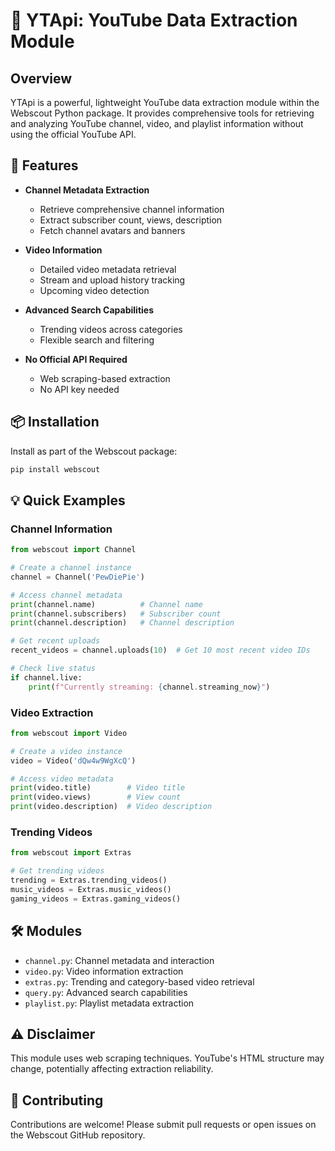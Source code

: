 # 🎥 YTApi: YouTube Data Extraction Module

## Overview

YTApi is a powerful, lightweight YouTube data extraction module within the Webscout Python package. It provides comprehensive tools for retrieving and analyzing YouTube channel, video, and playlist information without using the official YouTube API.

## 🚀 Features

- **Channel Metadata Extraction**
  - Retrieve comprehensive channel information
  - Extract subscriber count, views, description
  - Fetch channel avatars and banners

- **Video Information**
  - Detailed video metadata retrieval
  - Stream and upload history tracking
  - Upcoming video detection

- **Advanced Search Capabilities**
  - Trending videos across categories
  - Flexible search and filtering

- **No Official API Required**
  - Web scraping-based extraction
  - No API key needed

## 📦 Installation

Install as part of the Webscout package:

```bash
pip install webscout
```

## 💡 Quick Examples

### Channel Information

```python
from webscout import Channel

# Create a channel instance
channel = Channel('PewDiePie')

# Access channel metadata
print(channel.name)          # Channel name
print(channel.subscribers)   # Subscriber count
print(channel.description)   # Channel description

# Get recent uploads
recent_videos = channel.uploads(10)  # Get 10 most recent video IDs

# Check live status
if channel.live:
    print(f"Currently streaming: {channel.streaming_now}")
```

### Video Extraction

```python
from webscout import Video

# Create a video instance
video = Video('dQw4w9WgXcQ')

# Access video metadata
print(video.title)        # Video title
print(video.views)        # View count
print(video.description)  # Video description
```

### Trending Videos

```python
from webscout import Extras

# Get trending videos
trending = Extras.trending_videos()
music_videos = Extras.music_videos()
gaming_videos = Extras.gaming_videos()
```

## 🛠 Modules

- `channel.py`: Channel metadata and interaction
- `video.py`: Video information extraction
- `extras.py`: Trending and category-based video retrieval
- `query.py`: Advanced search capabilities
- `playlist.py`: Playlist metadata extraction

## ⚠️ Disclaimer

This module uses web scraping techniques. YouTube's HTML structure may change, potentially affecting extraction reliability.

## 🤝 Contributing

Contributions are welcome! Please submit pull requests or open issues on the Webscout GitHub repository.

